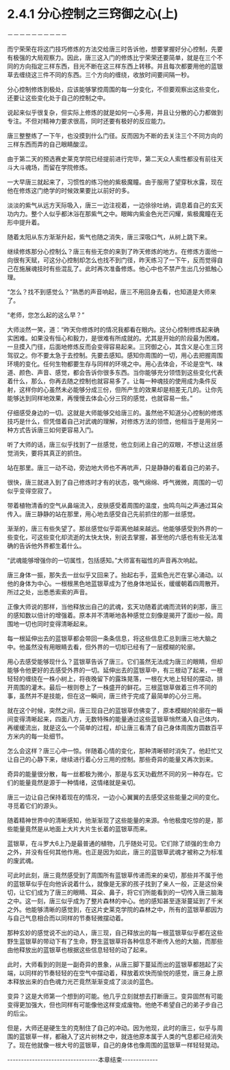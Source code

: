 # 2.4.1 分心控制之三窍御之心(上)
－－－－－－－－－－

  而宁荣荣在将这门技巧修炼的方法交给唐三时告诉他，想要掌握好分心控制，先要有极强的大局观察力。因此，唐三这入门的修炼比宁荣荣还要简单，就是在三个不同的方向指定三样东西，目光不断在这三样东西上转移。并且每次都要用他的蓝银草去缠绕这三件不同的东西。三个方向的缠绕，收放时间要间隔一秒。

  分心控制修炼到极处，应该能够掌控周围的每一分变化，不但要观察出这些变化，还要让这些变化处于自己的控制之中。

  说起来似乎很复杂，但实际上修炼的就是如何一心多用，并且让分散的心力都做到专注。不但对精神力要求很高，同时还要有极好的反应能力。

  唐三整整练了一下午，也没摸到什么门径。反而因为不断的去关注三个不同方向的三样东西而弄的自己眼睛酸涩。

  由于第二天的预选赛史莱克学院已经提前进行完毕，第二天众人索性都没有前往天斗大斗魂场，而留在学院修炼。

  一大早唐三就起来了，习惯性的练习他的紫极魔瞳。由于服用了望穿秋水露，现在他在修炼这门绝学的时候效果要比以前好的多。

  淡淡的紫气从远方天际吸入，唐三一边注视着，一边徐徐吐纳，调息着自己的玄天功内力。整个人似乎都沐浴在那紫气之中。眼眸内紫金色光芒闪耀，紫极魔瞳在无形中提升着。

  随着太阳从东方渐渐升起，紫气也随之消失，唐三深吸口气，从树上跳下来。

  继续修炼那分心控制么？唐三有些无奈的来到了昨天修炼的地方。在修炼方面他一向很有天赋，可这分心控制却怎么也找不到门径，昨天练习了一下午，反而觉得自己在施展魂技时有些混乱了。此时再次准备修炼。他心中也不禁产生出几分抵触心理。

  “怎么？找不到感觉么？”熟悉的声音响起，唐三不用回身去看，也知道是大师来了。

  “老师，您怎么起的这么早？”

  大师淡然一笑，道：“昨天你修炼时的情况我都看在眼内。这分心控制修炼起来确实困难。如果没有恒心和毅力，是很难有所成就的。尤其是开始的阶段最为困难。一旦摸入门径，后面地修炼反而会变得容易起来。三窍御之心，其含义是心生三窍驾驭之。你不要太急于去控制。先要去感知。感知你周围的一切，用心去把握周围环境的变化。任何生物都要生存与同样的环境之中。用心去体会，不论是空气、味道、颜色、声音、感觉，都会告诉你很多东西。当你能够充分领悟到这些变化代表着什么，那么，你再去随之控制也就容易多了。让每一种魂技的使用成为条件反射，这样你的心虽然未必能够分成三份，但所产生的效果却是相差无几的。让你先能够达到同样地效果，再慢慢去体会心分三窍的感觉，也就容易一些。”

  仔细感受身边的一切。这就是大师能够交给唐三的。虽然他不知道分心控制的修炼技巧是什么，但凭借着自己对武魂的理解，对修炼方法的领悟，他相当于是用另一种方式告诉唐三如何更容易入门。

  听了大师的话，唐三似乎找到了一丝感觉，他立刻闭上自己的双眼，不想让这丝感觉消失，要将其真正的抓住。

  站在那里。唐三一动不动，旁边地大师也不再吭声，只是静静的看着自己的弟子。

  很快，唐三就进入到了自己修炼时才有的状态，吸气绵绵、呼气微微，周围的一切似乎变得空寂了。

  带着植物清香的空气从鼻端流入，皮肤感受着周围的温度，虫鸣鸟叫之声通过耳朵传入。唐三静静的站在那里，用心地去感受自己先前抓住的那一丝感觉。

  渐渐的，唐三有些失望了。那丝感觉似乎距离他越来越远。他能够感受到外界的一些变化，可这些变化却流逝的太快太快，别说去掌握，甚至他的六感也有些无法准确的告诉他外界都生着什么。

  “武魂能够增强你的一切属性，包括感知。”大师富有磁性的声音再次响起。

  唐三身体一振，那失去一丝似乎又回来了。抬起右手，蓝紫色光芒在掌心涌动。以他的身体为中心。一根根黑色地蓝银草成为了他身体地延长，缓缓朝着四周散开。所过之处，出悉悉索索的声音。

  正像大师说的那样，当他释放出自己的武魂，玄天功随着武魂而流转的刹那，唐三的感知数以倍计的增强着。原本并不清晰地各种感觉立刻像是揭开了面纱一般。周围地一切也同时变得清晰起来。

  每一根延伸出去的蓝银草都会带回一条条信息，将这些信息汇总到唐三地大脑之中。他虽然没有用眼睛去看，但外界的一切却已经有了一层模糊的轮廓。

  用心去感受能够现什么？蓝银草告诉了唐三。它们虽然无法成为唐三的眼睛，但却能够令他更好的去感受外界的一切。延伸出去的蓝银草中，有三根动了起来，一根轻轻的缠绕在一株小树上，将夜晚留下的露珠晃落，一根在大地上轻轻的摆动，排开周围的灌木。最后一根则卷上了一株盛开的鲜花。三根蓝银草做着三件不同的事，虽然并不是技能，但在这一瞬间，唐三终于完成了最简单的心分三用。

  就在这个时候，突然之间，唐三现自己的蓝银草仿佛变了，原本模糊的轮廓在一瞬间变得清晰起来，四面八方，无数特殊的能量通过这些蓝银草悄然涌入自己体内，再缓缓流出，就是这么一个简单的过程，却让唐三看清了自己身体周围方圆数百平方米内的每一处细节。

  怎么会这样？唐三心中一惊。伴随着心情的变化，那种清晰顿时消失了。他赶忙又让自己的心静下来，继续进行着心分三用的控制。那些奇异的能量又再次到来。

  奇异的能量很分散，每一丝都极为微小，那是与玄天功截然不同的另一种存在。它们的能量竟然是源于一种情绪，这情绪就是亲切。

  唐三一边让自己保持着现在的情况，一边小心翼翼的去感受这些能量之间的变化。寻觅着它们的源头。

  随着精神世界中的清晰感知，他渐渐现了这些能量的来源。令他极度吃惊的是，那些能量竟然是从地面上大片大片生长着的蓝银草而来。

  蓝银草，在斗罗大6上乃是最普通的植物，几乎随处可见。它们除了顽强的生命力之外，并没有任何其他作用。也正是因为如此，唐三的蓝银草武魂才被称之为标准的废武魂。

  可此时此刻，唐三竟然感受到了周围所有蓝银草传递而来的亲切，那些并不属于他的蓝银草似乎在向他诉说着什么，就像是无家的孩子找到了亲人一般，正是这份亲切，让它们成为了唐三的眼睛、耳朵、鼻子，将它们所能看到的一切传入唐三脑海之中。这一刻，唐三似乎成为了整片森林的中心。他的感知甚至逐渐蔓延到了千米之外。他能够清晰的感觉到，在这片史莱克学院的森林之中，所有的蓝银草都因为与自己气息相合而以同样的节奏轻微摆动着。

  那种玄妙的感觉说不出的动人，唐三现，自己释放出的每一根蓝银草似乎都在这些野生蓝银草的带动下有了生命，野生蓝银草将各种信息不断传入他的大脑，而那些由他释放出的蓝银草也根据这些信息轻轻的动了起来。

  此时，大师看到的则是一副奇异的景象，从唐三脚下蔓延而出的蓝银草都翘起了尖端，以同样的节奏轻轻的在空气中摆动着，释放着欢快而愉悦的感觉，唐三身上原本释放出来的白色魂力光芒竟然渐渐变成了淡淡的蓝色。

  变异？这是大师第一个想到的可能。他几乎立刻就想去打断唐三。变异固然有可能变得更加强大，但也同样有可能像他这样变成废物。他绝不希望自己的弟子步自己的后尘。

  但是，大师还是硬生生的克制住了自己的冲动。因为他现，此时的唐三，似乎与周围的蓝银草一样，都融入了这片树林之中，就连他原本属于人类的气息都已经消失了。现在他就像一根大号的蓝银草，自己的身体也像周围的蓝银草一样轻轻晃动。


---------------------------------本章结束-------------
